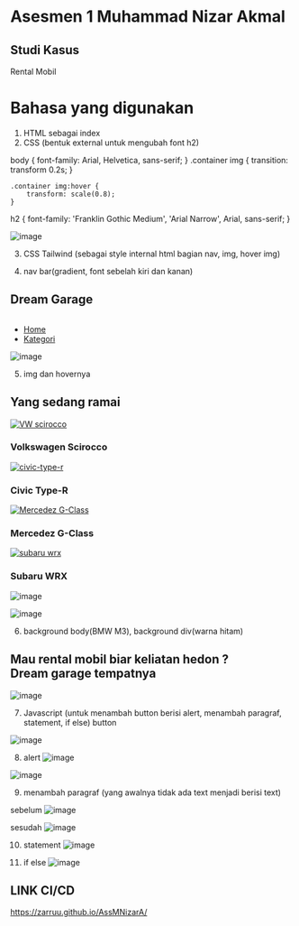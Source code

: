 # Asesmen 1 Muhammad Nizar Akmal

## Studi Kasus
Rental Mobil

# Bahasa yang digunakan
1. HTML sebagai index
2. CSS (bentuk external untuk mengubah font h2)

body {
    font-family: Arial, Helvetica, sans-serif;
}
    .container img {
        transition: transform 0.2s;
    }

    .container img:hover {
        transform: scale(0.8);
    }
h2 {
    font-family: 'Franklin Gothic Medium', 'Arial Narrow', Arial, sans-serif;
}

![image](https://github.com/Zarruu/AssMNizarA/assets/142983519/b0f5bff5-0c15-431b-a23d-48310d54053f)

3. CSS Tailwind (sebagai style internal html bagian nav, img, hover img)

4. nav bar(gradient, font sebelah kiri dan kanan)

<nav class="flex items-center bg-gradient-to-r from-purple-700 to-blue-700">
        <h2 class="text-blue-400 cursor-pointer pl-5 text-2xl">Dream <span class="text-purple-400">Garage</span></h2>
        <a href="gambar/logonav.png"><img src="gambar/logonav.png" alt="" class="transition ease-in-out delay-80 ml-5 hover:opacity-20"></a>
            <ul class="flex-1 text-right mt-5 mr-20 mb-5">
                <li class="list-none inline-block px-5"><a href="#" class="transition ease-in-out delay-80 no-underline text-purple-400 hover:text-purple-600">Home</a></li>
                <li class="list-none inline-block px-5"><a href="#" class="transition ease-in-out delay-80 no-underline text-purple-400 hover:text-purple-600">Kategori</a></li>
            </ul>
    </nav>

![image](https://github.com/Zarruu/AssMNizarA/assets/142983519/94e09707-1d93-480b-87c4-bef78f522876)

5. img dan hovernya
 <section class="container mx-auto mt-8 p-4">
        <h2 class="text-2xl font-semibold mb-4">Yang sedang ramai</h2>
        <div class="grid grid-cols-1 sm:grid-cols-2 md:grid-cols-3 lg:grid-cols-4 gap-6">
            <div class="bg-white rounded-lg p-4 shadow-md">
                <a href="https://www.olx.co.id/item/vw-volkswagen-scirocco-14-tsi-r-line-coupe-facelift-at-20182019-iid-901364955" target="_blank" link="rel"><img src="https://img.okezone.com/content/2016/10/11/15/1511828/150-unit-edisi-terakhir-vw-scirocco-meluncur-bulan-depan-TF66su1FVA.jpg" alt="VW scirocco" class="w-full h-48 object-cover mb-4 rounded-lg hover:opacity-70 transition ease-in-out delay-80"></a>
                <h3 class="text-lg text-gray-700 font-semibold">Volkswagen Scirocco</h3>
                <p id="parag" class="text-green-700"></p>
            </div>
            <div class="bg-white rounded-lg p-4 shadow-md mt-10">
                <a href="https://www.oto.com/mobil-baru/honda/civic-type-r" target="_blank" link="rel"><img src="https://imgcdn.oto.com/large/gallery/exterior/14/524/honda-civic-type-r-front-angle-low-view-881050.jpg" alt="civic-type-r" class="w-full h-48 object-cover mb-4 rounded-lg hover:opacity-70 transition ease-in-out delay-80"></a>
                <h3 class="text-lg text-gray-700 font-semibold">Civic Type-R</h3>
                <p id="parag1" class="text-red-700"></p>
            </div>
            <div class="bg-white rounded-lg p-4 shadow-md">
                <a href="https://www.oto.com/mobil-baru/mercedes-benz/g-class" target="_blank" link="rel"><img src="https://imgcdn.oto.com/large/gallery/exterior/25/211/mercedes-benz-g-class-front-angle-low-view-672434.jpg" alt="Mercedez G-Class" class="w-full h-48 object-cover mb-4 rounded-lg hover:opacity-70 transition ease-in-out delay-80"></a>
                <h3 class="text-lg text-gray-700 font-semibold">Mercedez G-Class</h3>
                <p id="parag2" class="text-red-700"></p>
            </div>
            <div class="bg-white rounded-lg p-4 shadow-md mt-10">
                <a href="https://www.oto.com/mobil-baru/subaru/wrx" target="_blank" link="rel"><img src="https://imgcdn.oto.com/large/gallery/exterior/36/318/subaru-wrx-front-angle-low-view-802046.jpg" alt="subaru wrx" class="w-full h-48 object-cover mb-4 rounded-lg hover:opacity-70 transition ease-in-out delay-80"></a>
                <h3 class="text-lg text-gray-700 font-semibold">Subaru WRX</h3>
                <p id="parag3" class="text-green-700"></p>
            </div>
        </div>       

 ![image](https://github.com/Zarruu/AssMNizarA/assets/142983519/db4c3181-44b7-4d77-86dc-136e9f4ab0d9)

 ![image](https://github.com/Zarruu/AssMNizarA/assets/142983519/ccb09a0a-42e3-4510-b28b-bc7d4265ba7f)

6. background body(BMW M3), background div(warna hitam)
<div class="min-h-screen bg-[url('https://imgcdn.oto.com/large/gallery/exterior/3/42/bmw-m3-sedan-front-angle-low-view-563796.jpg')] bg-center bg-cover px-28 py-5 relative">
        <div class="text-white mt-20 bg-black bg-opacity-50 rounded-xl pl-5">
            <h1 class="text-6xl font-semibold leading-normal">
                Mau rental mobil biar keliatan <span class="italic">hedon</span> ? <br>
                <span class="font-light">Dream garage tempatnya</span>
            </h1>

![image](https://github.com/Zarruu/AssMNizarA/assets/142983519/c5b20628-411a-4863-b0ea-09b78665fa3e)



7. Javascript (untuk menambah button berisi alert, menambah paragraf, statement, if else)
button
<script>
            function refresh() {
                alert("checking status....")
                            var p = document.getElementById('parag');
                            var p1 = document.getElementById('parag1');
                            var p2 = document.getElementById('parag2');
                            var p3 = document.getElementById('parag3');

                            var currentText = p.innerHTML;
                            var newText = "Bisa di rental"
                            var oldText = "Sedang dipakai"

                            if (currentText === newText) {
                                p.innerHTML = 
                                "";
                            } else {
                                p.innerHTML = newText
                            }

                            if (currentText === oldText) {
                                p1.innerHTML = 
                                "";
                            } else {
                                p1.innerHTML = oldText
                            }
                            
                            if (currentText === newText) {
                                p3.innerHTML = 
                                "";
                            } else {
                                p3.innerHTML = newText
                            }

                            if (currentText === oldText) {
                                p2.innerHTML = 
                                "";
                            } else {
                                p2.innerHTML = oldText
                            }
            }
        </script>

![image](https://github.com/Zarruu/AssMNizarA/assets/142983519/b19cfdf4-02ea-42d5-b00f-a9f8a29f6f61)

8. alert
![image](https://github.com/Zarruu/AssMNizarA/assets/142983519/9fe02a85-b56f-4091-ac5b-23a9307d2a94)

![image](https://github.com/Zarruu/AssMNizarA/assets/142983519/0239d692-1c22-420f-b16d-3b65879f9d6f)

9. menambah paragraf (yang awalnya tidak ada text menjadi berisi text)

sebelum
![image](https://github.com/Zarruu/AssMNizarA/assets/142983519/5c7aef4a-7c3b-40d1-89f0-d1fba8f80dfa)

sesudah
![image](https://github.com/Zarruu/AssMNizarA/assets/142983519/ea3f6e7d-fddc-4e31-b349-a17467ee99b4)

10. statement
![image](https://github.com/Zarruu/AssMNizarA/assets/142983519/c3b6b81a-a553-4bfc-ab53-49b69850b434)


11. if else
![image](https://github.com/Zarruu/AssMNizarA/assets/142983519/a43e181a-2862-4324-8494-f9079fedf7a8)

# LINK CI/CD
https://zarruu.github.io/AssMNizarA/





